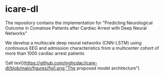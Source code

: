 # icare-dl
The repository contains the implementation for "Predicting Neurological Outcome in Comatose Patients after Cardiac Arrest with Deep Neural Networks"

We develop a multiscale deep neural networks (CNN-LSTM) using continuous EEG and admission characteristics from a multicenter cohort of more than 1000 cardiac arrest patients

![alt text](https://github.com/mghcdac/icare-dl/blob/main/figures/fig1.png,"The proposed model architecture")
